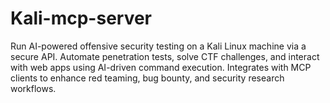 # Kali-mcp-server
Run AI-powered offensive security testing on a Kali Linux machine via a secure API. Automate penetration tests, solve CTF challenges, and interact with web apps using AI-driven command execution. Integrates with MCP clients to enhance red teaming, bug bounty, and security research workflows.

